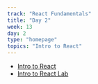 ```yaml
---
track: "React Fundamentals"
title: "Day 2"
week: 13
day: 2
type: "homepage"
topics: "Intro to React"
---
```


- [Intro to React](/full-stack-development/week-12/day-3/lecture)
- [Intro to React Lab](/full-stack-development/week-12/day-3/lab)





